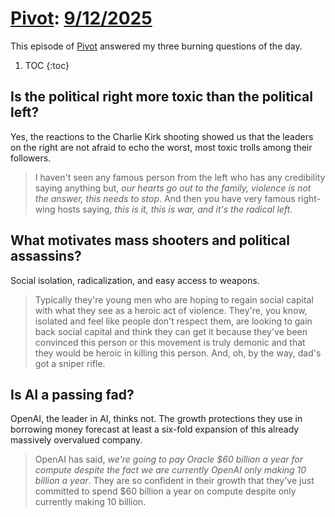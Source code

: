 # [Pivot](https://podcastindex.org/podcast/174725): [9/12/2025](https://writecomments.com/transcripts/?md5=4e8e6c61f438e8ed3d97a6160dd7cf3e)

This episode of [Pivot] answered my three burning questions of the day.

1. TOC
{:toc}

[Pivot]: ../../../series/pivot.md

## Is the political right more toxic than the political left?

Yes, the reactions to the Charlie Kirk shooting showed us that the leaders on the right are not afraid to echo the worst, most toxic trolls among their followers.

> I haven't seen any famous person from the left who has any credibility saying anything but, _our hearts go out to the family, violence is not the answer, this needs to stop_. And then you have very famous right-wing hosts saying, _this is it, this is war, and it's the radical left._

## What motivates mass shooters and political assassins?

Social isolation, radicalization, and easy access to weapons.

> Typically they're young men who are hoping to regain social capital with what they see as a heroic act of violence. They're, you know, isolated and feel like people don't respect them, are looking to gain back social capital and think they can get it because they've been convinced this person or this movement is truly demonic and that they would be heroic in killing this person. And, oh, by the way, dad's got a sniper rifle.

## Is AI a passing fad? 

OpenAI, the leader in AI, thinks not. The growth protections they use in borrowing money forecast at least a six-fold expansion of this already massively overvalued company.

> OpenAI has said, _we're going to pay Oracle $60 billion a year for compute despite the fact we are currently OpenAI only making 10 billion a year_. They are so confident in their growth that they've just committed to spend $60 billion a year on compute despite only currently making 10 billion.
